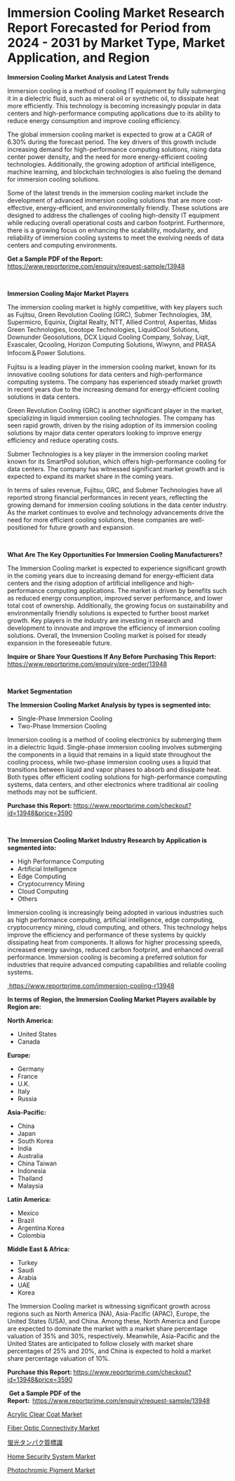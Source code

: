 <p><h1>Immersion Cooling Market Research Report Forecasted for Period from 2024 -  2031 by Market Type, Market Application, and Region</h1></p><p><strong>Immersion Cooling Market Analysis and Latest Trends</strong></p>
<p><p>Immersion cooling is a method of cooling IT equipment by fully submerging it in a dielectric fluid, such as mineral oil or synthetic oil, to dissipate heat more efficiently. This technology is becoming increasingly popular in data centers and high-performance computing applications due to its ability to reduce energy consumption and improve cooling efficiency.</p><p>The global immersion cooling market is expected to grow at a CAGR of 6.30% during the forecast period. The key drivers of this growth include increasing demand for high-performance computing solutions, rising data center power density, and the need for more energy-efficient cooling technologies. Additionally, the growing adoption of artificial intelligence, machine learning, and blockchain technologies is also fueling the demand for immersion cooling solutions.</p><p>Some of the latest trends in the immersion cooling market include the development of advanced immersion cooling solutions that are more cost-effective, energy-efficient, and environmentally friendly. These solutions are designed to address the challenges of cooling high-density IT equipment while reducing overall operational costs and carbon footprint. Furthermore, there is a growing focus on enhancing the scalability, modularity, and reliability of immersion cooling systems to meet the evolving needs of data centers and computing environments.</p></p>
<p><strong>Get a Sample PDF of the Report:&nbsp;</strong> <a href="https://www.reportprime.com/enquiry/request-sample/13948">https://www.reportprime.com/enquiry/request-sample/13948</a></p>
<p>&nbsp;</p>
<p><strong>Immersion Cooling Major Market Players</strong></p>
<p><p>The immersion cooling market is highly competitive, with key players such as Fujitsu, Green Revolution Cooling (GRC), Submer Technologies, 3M, Supermicro, Equinix, Digital Realty, NTT, Allied Control, Asperitas, Midas Green Technologies, Iceotope Technologies, LiquidCool Solutions, Downunder Geosolutions, DCX Liquid Cooling Company, Solvay, Liqit, Exascaler, Qcooling, Horizon Computing Solutions, Wiwynn, and PRASA Infocom＆Power Solutions.</p><p>Fujitsu is a leading player in the immersion cooling market, known for its innovative cooling solutions for data centers and high-performance computing systems. The company has experienced steady market growth in recent years due to the increasing demand for energy-efficient cooling solutions in data centers.</p><p>Green Revolution Cooling (GRC) is another significant player in the market, specializing in liquid immersion cooling technologies. The company has seen rapid growth, driven by the rising adoption of its immersion cooling solutions by major data center operators looking to improve energy efficiency and reduce operating costs.</p><p>Submer Technologies is a key player in the immersion cooling market known for its SmartPod solution, which offers high-performance cooling for data centers. The company has witnessed significant market growth and is expected to expand its market share in the coming years.</p><p>In terms of sales revenue, Fujitsu, GRC, and Submer Technologies have all reported strong financial performances in recent years, reflecting the growing demand for immersion cooling solutions in the data center industry. As the market continues to evolve and technology advancements drive the need for more efficient cooling solutions, these companies are well-positioned for future growth and expansion.</p></p>
<p>&nbsp;</p>
<p><strong>What Are The Key Opportunities For Immersion Cooling Manufacturers?</strong></p>
<p><p>The Immersion Cooling market is expected to experience significant growth in the coming years due to increasing demand for energy-efficient data centers and the rising adoption of artificial intelligence and high-performance computing applications. The market is driven by benefits such as reduced energy consumption, improved server performance, and lower total cost of ownership. Additionally, the growing focus on sustainability and environmentally friendly solutions is expected to further boost market growth. Key players in the industry are investing in research and development to innovate and improve the efficiency of immersion cooling solutions. Overall, the Immersion Cooling market is poised for steady expansion in the foreseeable future.</p></p>
<p><strong>Inquire or Share Your Questions If Any Before Purchasing This Report:</strong> <a href="https://www.reportprime.com/enquiry/pre-order/13948">https://www.reportprime.com/enquiry/pre-order/13948</a></p>
<p>&nbsp;</p>
<p><strong>Market Segmentation</strong></p>
<p><strong>The Immersion Cooling Market Analysis by types is segmented into:</strong></p>
<p><ul><li>Single-Phase Immersion Cooling</li><li>Two-Phase Immersion Cooling</li></ul></p>
<p><p>Immersion cooling is a method of cooling electronics by submerging them in a dielectric liquid. Single-phase immersion cooling involves submerging the components in a liquid that remains in a liquid state throughout the cooling process, while two-phase immersion cooling uses a liquid that transitions between liquid and vapor phases to absorb and dissipate heat. Both types offer efficient cooling solutions for high-performance computing systems, data centers, and other electronics where traditional air cooling methods may not be sufficient.</p></p>
<p><strong>Purchase this Report:&nbsp;</strong><a href="https://www.reportprime.com/checkout?id=13948&price=3590">https://www.reportprime.com/checkout?id=13948&price=3590</a></p>
<p>&nbsp;</p>
<p><strong>The Immersion Cooling Market Industry Research by Application is segmented into:</strong></p>
<p><ul><li>High Performance Computing</li><li>Artificial Intelligence</li><li>Edge Computing</li><li>Cryptocurrency Mining</li><li>Cloud Computing</li><li>Others</li></ul></p>
<p><p>Immersion cooling is increasingly being adopted in various industries such as high performance computing, artificial intelligence, edge computing, cryptocurrency mining, cloud computing, and others. This technology helps improve the efficiency and performance of these systems by quickly dissipating heat from components. It allows for higher processing speeds, increased energy savings, reduced carbon footprint, and enhanced overall performance. Immersion cooling is becoming a preferred solution for industries that require advanced computing capabilities and reliable cooling systems.</p></p>
<p><a href="https://www.reportprime.com/immersion-cooling-r13948">&nbsp;https://www.reportprime.com/immersion-cooling-r13948</a></p>
<p><strong>In terms of Region, the Immersion Cooling Market Players available by Region are:</strong></p>
<p>
    <p> <strong> North America: </strong>
        <ul>
            <li>United States</li>
            <li>Canada</li>
        </ul>
        </p> 
    <p> <strong> Europe: </strong>
        <ul>
            <li>Germany</li>
            <li>France</li>
            <li>U.K.</li>
            <li>Italy</li>
            <li>Russia</li>
        </ul>
        </p> 
    <p> <strong> Asia-Pacific: </strong>
        <ul>
            <li>China</li>
            <li>Japan</li>
            <li>South Korea</li>
            <li>India</li>
            <li>Australia</li>
            <li>China Taiwan</li>
            <li>Indonesia</li>
            <li>Thailand</li>
            <li>Malaysia</li>
        </ul>
        </p> 
    <p> <strong> Latin America: </strong>
        <ul>
            <li>Mexico</li>
            <li>Brazil</li>
            <li>Argentina Korea</li>
            <li>Colombia</li>
        </ul>
        </p> 
    <p> <strong> Middle East & Africa: </strong>
        <ul>
            <li>Turkey</li>
            <li>Saudi</li>
            <li>Arabia</li>
            <li>UAE</li>
            <li>Korea</li>
        </ul>
    </p>
    </p>
<p><p>The Immersion Cooling market is witnessing significant growth across regions such as North America (NA), Asia-Pacific (APAC), Europe, the United States (USA), and China. Among these, North America and Europe are expected to dominate the market with a market share percentage valuation of 35% and 30%, respectively. Meanwhile, Asia-Pacific and the United States are anticipated to follow closely with market share percentages of 25% and 20%, and China is expected to hold a market share percentage valuation of 10%.</p></p>
<p><strong>Purchase this Report: </strong><a href="https://www.reportprime.com/checkout?id=13948&price=3590">https://www.reportprime.com/checkout?id=13948&price=3590</a></p>
<p>&nbsp;<strong>Get a Sample PDF of the Report:&nbsp;&nbsp;</strong><a href="https://www.reportprime.com/enquiry/request-sample/13948">https://www.reportprime.com/enquiry/request-sample/13948</a></p>
<p><strong></strong></p>
<p><p><a href="https://issuu.com/reportprime-2/docs/acrylic-clear-coat-market-size-2030.pptx">Acrylic Clear Coat Market</a></p><p><a href="https://github.com/brentleyjimmiealvaradoz4l1rea/Market-Research-Report-List-2/blob/main/fiber-optic-connectivity-market.md">Fiber Optic Connectivity Market</a></p><p><a href="https://github.com/gfggqjbfys368009/Market-Research-Report-List-1/blob/main/587457124930.md">蛍光タンパク質標識</a></p><p><a href="https://github.com/Angelnienowdseej3e45z3p8c/Market-Research-Report-List-2/blob/main/home-security-system-market.md">Home Security System Market</a></p><p><a href="https://issuu.com/reportprime-2/docs/photochromic-pigment-market-size-2030.pptx">Photochromic Pigment Market</a></p></p>